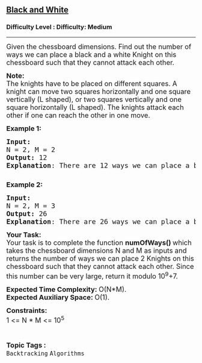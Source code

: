 <h2><a href="https://www.geeksforgeeks.org/problems/black-and-white-1587115620/1?page=1&difficulty=Medium&status=unsolved,attempted&sortBy=accuracy">Black and White</a></h2><h3>Difficulty Level : Difficulty: Medium</h3><hr><div class="problems_problem_content__Xm_eO"><p><span style="font-size:18px">Given&nbsp;the chessboard dimensions. Find out the number of ways we can place a black and a white Knight on this chessboard such that they cannot attack each other.</span></p>

<p><span style="font-size:18px"><strong>Note:</strong><br>
The knights have to be placed on different squares. A knight can move two squares horizontally and one square vertically (L shaped), or two squares vertically and one square horizontally (L shaped). The knights attack each other if one can reach the other in one move.</span></p>

<p><strong><span style="font-size:18px">Example 1:</span></strong></p>

<pre><strong><span style="font-size:18px">Input:
</span></strong><span style="font-size:18px">N = 2, M = 2
<strong>Output: </strong>12 
<strong>Explanation</strong>: There are 12 ways we can place a black and a white Knight on this chessboard such that they cannot attack each other.</span>

</pre>

<p><strong><span style="font-size:18px">Example 2:</span></strong></p>

<pre><strong><span style="font-size:18px">Input:
</span></strong><span style="font-size:18px">N = 2, M = 3
<strong>Output: </strong>26
<strong>Explanation</strong>: There are 26 ways we can place a black and a white Knight on this chessboard such that they cannot attack each other.</span>
</pre>

<p><span style="font-size:18px"><strong>Your Task:</strong><br>
Your task is to complete the function <strong>numOfWays()&nbsp;</strong>which takes the chessboard dimensions N and M as inputs and returns the number of ways we can place 2 Knights on this chessboard such that they cannot attack each other. Since this number can be very large, return it modulo 10<sup>9</sup>+7.</span></p>

<p><span style="font-size:18px"><strong>Expected Time Complexity:&nbsp;</strong>O(N*M).<br>
<strong>Expected Auxiliary Space:&nbsp;</strong>O(1).</span></p>

<p><span style="font-size:18px"><strong>Constraints:</strong></span><br>
<span style="font-size:18px">1 &lt;= N&nbsp;* M &lt;= 10<sup>5</sup></span></p>
</div><br><p><span style=font-size:18px><strong>Topic Tags : </strong><br><code>Backtracking</code>&nbsp;<code>Algorithms</code>&nbsp;